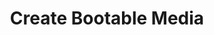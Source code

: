 ---
sidebar_position: 3
title: "Create Bootable Media"
sidebar_label: "Create Bootable Media"
description: "Prepare Alpine Linux bootable media - create USB drives, write ISO to media, prepare installation disk, and set up boot devices."
keywords:
  - "alpine bootable media"
  - "USB creation"
  - "ISO writing"
  - "installation disk"
  - "boot device preparation"
tags:
  - alpine
  - bootable-media
  - usb-creation
  - iso-writing
  - preparation
slug: /linux/alpine/installation/download-media/create-bootable-media
---